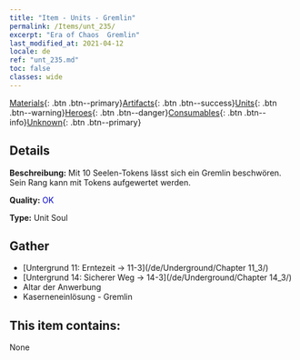 ```yaml
---
title: "Item - Units - Gremlin"
permalink: /Items/unt_235/
excerpt: "Era of Chaos  Gremlin"
last_modified_at: 2021-04-12
locale: de
ref: "unt_235.md"
toc: false
classes: wide
---
```

 [Materials](/de/Items/){: .btn .btn--primary}[Artifacts](/de/Items/Artifacts/){: .btn .btn--success}[Units](/de/Items/Units/){: .btn .btn--warning}[Heroes](/de/Items/Heroes/){: .btn .btn--danger}[Consumables](/de/Items/Consumables/){: .btn .btn--info}[Unknown](/de/Items/Unknown/){: .btn .btn--primary}

## Details
 **Beschreibung:** Mit 10 Seelen-Tokens lässt sich ein Gremlin beschwören. Sein Rang kann mit Tokens aufgewertet werden.

 **Quality:** <span style="color: #0000CD">OK</span>

 **Type:** Unit Soul

## Gather

*    [Untergrund 11: Erntezeit -> 11-3](/de/Underground/Chapter 11_3/) 
*    [Untergrund 14: Sicherer Weg -> 14-3](/de/Underground/Chapter 14_3/) 
*    Altar der Anwerbung 
*    Kaserneneinlösung - Gremlin 

## This item contains:

  None

